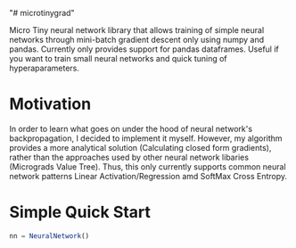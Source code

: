 "# microtinygrad" 

 Micro Tiny neural network library that allows training of simple neural networks through mini-batch gradient descent only using numpy and pandas. Currently only provides support for pandas dataframes. Useful if you want to train small neural networks and quick tuning of hyperaparameters. 
 # Motivation

 In order to learn what goes on under the hood of neural network's backpropagation, I decided to implement it myself. However, my algorithm provides a more analytical solution (Calculating closed form gradients), rather than the approaches used by other neural network libaries (Micrograds Value Tree). Thus, this only currently supports common neural network patterns Linear Activation/Regression amd SoftMax Cross Entropy.  
 

 # Simple Quick Start 

```javascript I'm tab B
nn = NeuralNetwork()
```


 